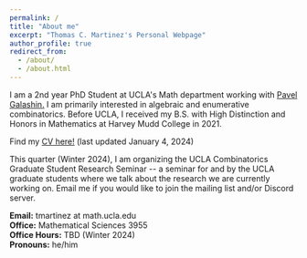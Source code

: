 ```yaml
---
permalink: /
title: "About me"
excerpt: "Thomas C. Martinez's Personal Webpage"
author_profile: true
redirect_from: 
  - /about/
  - /about.html
---
```


I am a 2nd year PhD Student at UCLA's Math department working with [Pavel Galashin.](https://www.math.ucla.edu/~galashin/) I am primarily interested in algebraic and enumerative combinatorics. Before UCLA, I received my B.S. with High Distinction and Honors in Mathematics at Harvey Mudd College in 2021.

Find my [CV here!](http://thomasmartinez0.github.io/files/TMartinezCV.pdf) (last updated January 4, 2024)

This quarter (Winter 2024), I am organizing the UCLA Combinatorics Graduate Student Research Seminar -- a seminar for and by the UCLA graduate students where we talk about the research we are currently working on. Email me if you would like to join the mailing list and/or Discord server.

**Email:** tmartinez at math.ucla.edu\
**Office:** Mathematical Sciences 3955\
**Office Hours:** TBD (Winter 2024)\
**Pronouns:** he/him